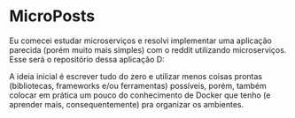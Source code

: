 # MicroPosts
Eu comecei estudar microserviços e resolvi implementar uma aplicação parecida (porém muito mais simples) com o reddit utilizando microserviços. Esse será o repositório dessa aplicação D:

A ideia inicial é escrever tudo do zero e utilizar menos coisas prontas (bibliotecas, frameworks e/ou ferramentas) possíveis, porém, também colocar em prática um pouco do conhecimento de Docker que tenho (e aprender mais, consequentemente) pra organizar os ambientes.
